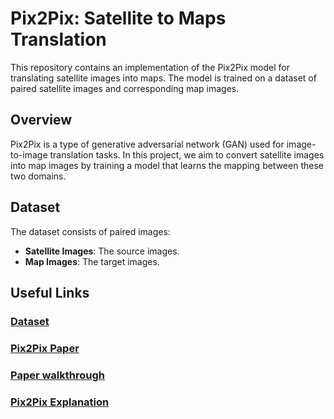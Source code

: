 # Pix2Pix: Satellite to Maps Translation

This repository contains an implementation of the Pix2Pix model for translating satellite images into maps. The model is trained on a dataset of paired satellite images and corresponding map images.

## Overview
Pix2Pix is a type of generative adversarial network (GAN) used for image-to-image translation tasks. In this project, we aim to convert satellite images into map images by training a model that learns the mapping between these two domains.

## Dataset
The dataset consists of paired images:
- **Satellite Images**: The source images.
- **Map Images**: The target images.

## Useful Links

### [Dataset](https://efrosgans.eecs.berkeley.edu/pix2pix/datasets/)

### [Pix2Pix Paper](https://arxiv.org/pdf/1611.07004)

### [Paper walkthrough](https://www.youtube.com/watch?v=9SGs4Nm0VR4)

### [Pix2Pix Explanation](https://www.youtube.com/watch?v=UcHe0xiuvpg&list=PLZsOBAyNTZwboR4_xj-n3K6XBTweC4YVD&index=6)


